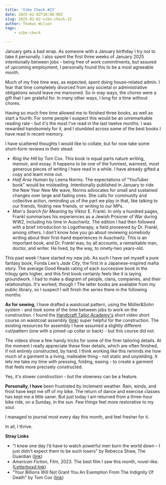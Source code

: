 ```yaml
---
title: 'Vibe Check #23'
date: 2025-02-02T18:08:00Z
slug: 2025-02-02-vibe-check-22
author: Thomas Wilson
tags: 
    - vibe-check

---
```

January gets a bad wrap.  As someone with a January birthday I try not to take it personally.  I also spent the first three weeks of January 2025 intentionally between jobs - being free of work commitments, but assured of upcoming employment, I personally found this to be a most agreeable month. 

Much of my free time was, as expected, spent doing house-related admin.  I fear that time completely divorced from any societal or administrative obligations would leave me marooned.  So in may ways, the chores were a gift that I am grateful for.  In many other ways, I long for a time without chores.

Having so much free time allowed me to finished three books, as well as start a fourth.  For some people I suspect this would be an unremarkable reading rate - but it's the most I've read in the last twelve months.  I was rewarded handsomely for it, and I stumbled across some of the best books I have read in recent memory. 

I have scattered thoughts I would like to collate, but for now take some short-form reviews in their stead:

- *Ring the Hill* by Tom Cox.  This book is equal parts nature writing, memoir, and essay.  It happens to be one of the funniest, warmest, most generous pieces of writing I have read in a while.  I have already gifted a copy and leant mine out.
- *Half Arse Human* by Leena Norms.  The expectations of  "YouTuber book" would be misleading.  Intentionally published in January to ride the New Year New Me wave, Norms advocates for small and sustained changes over large and fading ones.  She calls for community and collective action, reminding us of the part we play in that, like talking to our friends, finding new friends, or writing to our MPs.
- *Man's Search for Meaning* by Viktor E. Frankl.  In only a hundred pages, Frankl summarises his experiences as a Jewish Prisoner of War during WW2, including his time in Auschwitz.  The edition I had then followed with a brief introduction to Logotherapy, a field pioneered by Dr. Frankl, among others.  I don't know how you go about reviewing somebody writing about their first-hand experiences in Auschwitz.  This is an important book, and Dr. Frankl was, by all accounts, a remarkable man, doctor, and writer.  He lived, by the way, to ninety-two years-old. 

This past week I have started my new job.  As such I have set myself a pure fantasy book, Fonda Lee's *Jade City*, the first in a Japanese-inspired mafia story.  The average Good Reads rating of each successive book in the trilogy gets higher, and this first book certainly feels like it is laying groundwork.  I had to make a diagram of people, clans, companies, and their relationships.  It's worked, though ! The latter books are available from my public library, so I suspect I will finish the series there in the following months. 

**As for sewing**, I have drafted a waistcoat pattern, using the Müller&Sohn system - and took some of the time between jobs to work on the construction.  I found the [Handcraft Tailor Academy's](https://www.handcrafttailor.com/) short video short course on waistcoat assembly ([link](https://vimeo.com/ondemand/thehtasbwaistcoat/)) super helpful for the construction.  The existing resources for assembly I have assumed a slightly different cut/pattern (one with a joined-up collar or back) - but this course did not.

The videos show a few handy tricks for some of the finer tailoring details.  At the moment I really appreciate these finer details, which are often finished, if not entirely constructed, by hand.  I think working like this reminds me how much of a garment is a living, malleable thing - not static and unyielding.  It lets me take my time with pressing, folding, easing - to create a garment that feels more precisely constructed.  

Yes, it's slower construction - but the slowness can be a feature.

**Personally, I have** been frustrated by inclement weather.  Rain, winds, and frost have kept me off of my bike.  The return of dance and exercise classes has kept me a little saner.  But just today I am returned from a three-hour bike ride, on a Sunday, in the sun.  Few things feel more restorative to my soul. 

I managed to journal most every day this month, and feel fresher for it. 

In all, I thrive.

**Stray Links**

- "I knew one day I’d have to watch powerful men burn the world down – I just didn’t expect them to be such losers" by Rebecca Shaw, The Guardian ([link](https://www.theguardian.com/commentisfree/2025/jan/16/i-knew-one-day-id-have-to-watch-powerful-men-burn-the-world-down-i-just-didnt-expect-them-to-be-such-losers))
- *American Fiction*, Film, 2023.  The best film I saw this month, novel-like. ([Letterboxd link](https://letterboxd.com/film/american-fiction/))
- "Your Billions Will Not Grant You An Exemption From The Indignity Of Death" by Tom Cox ([link](https://tomcox.substack.com/p/your-billions-will-not-grant-you))